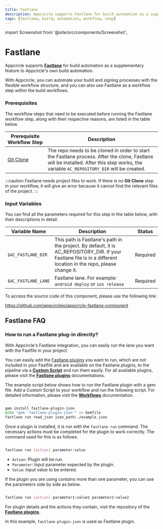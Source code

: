 ```yaml
---
title: Fastlane
description: Appcircle supports Fastlane for build automation as a supplementary feature to Appcircle's own build automation.
tags: [fastlane, build, automation, workflow, step]
---
```


import Screenshot from '@site/src/components/Screenshot';

# Fastlane

Appcircle supports [**Fastlane**](https://fastlane.tools/) for build automation as a supplementary feature to Appcircle's own build automation.

With Appcircle, you can automate your build and signing processes with the flexible workflow structure, and you can also use Fastlane as a workflow step within the build workflows.

### Prerequisites

The workflow steps that need to be executed before running the Fastlane workflow step, along with their respective reasons, are listed in the table below.

| Prerequisite Workflow Step                      | Description                                     |
|-------------------------------------------------|-------------------------------------------------|
| [Git Clone](/workflows/common-workflow-steps/git-clone) | The repo needs to be cloned in order to start the Fastlane process. After the clone, Fastlane will be installed. After this step works, the variable `AC_REPOSITORY_DIR` will be created. |


<Screenshot url='https://cdn.appcircle.io/docs/assets/BE3049-fastlaneOrder.png' />

:::caution
Fastlane needs project files to work. If there is no **Git Clone** step in your workflow, it will give an error because it cannot find the relevant files of the project.
:::

### Input Variables

You can find all the parameters required for this step in the table below, with their descriptions in detail.

<Screenshot url='https://cdn.appcircle.io/docs/assets/BE3049-fastlaneInput.png' />

| Variable Name                            | Description                         | Status           |
|-------------------------------|------------------------------------------------|------------------|
| `$AC_FASTLANE_DIR`            | This path is Fastlane's path in the project. By default, it is AC_REPOSITORY_DIR. If your Fastlane file is in a different location in the repo, please change it. | Required |
| `$AC_FASTLANE_LANE`           | Fastlane lane. For example: `android deploy` or `ios release` | Required |


To access the source code of this component, please use the following link:

https://github.com/appcircleio/appcircle-fastlane-component


## Fastlane FAQ

### How to run a Fastlane plug-in directly? 

With Appcircle's Fastlane integration, you can easily run the lane you want with the Fastfile in your project. 

You can easily add the [Fastlane plugins](https://rubygems.org/search?query=fastlane-plugin-) you want to run, which are not included in your Fastfile and are available on the Fastlane plugins, to the pipeline via a [**Custom Script**](/workflows/common-workflow-steps/custom-script) and run them easily. For all available plugins, please visit the [**Fastlane plugins**](https://docs.fastlane.tools/plugins/available-plugins/) documentations.

The example script below shows how to run the Fastlane plugin with a gem file. Add a Custom Script to your workflow and run the following script. For detailed information, please visit the [**Workflows**](/workflows) documentation. 


```bash

gem install fastlane-plugin-json
echo "gem 'fastlane-plugin-json'" >> Gemfile
fastlane run read_json json_path:./example.json

```

Once a plugin is installed, it is run with the `fastlane run` command. The necessary actions must be completed for the plugin to work correctly. The command used for this is as follows.

```bash

fastlane run [action] parameter:value

```

- `Action`: Plugin will be run.
- `Parameter`: Input parameter expected by the plugin.
- `Value`: Input value to be entered.

If the plugin you are using contains more than one parameter, you can use the parameters side by side as below.

```bash

fastlane run [action] parameter1:value1 parameter2:value2

```

For plugin details and the actions they contain, visit the repository of the [**Fastlane plugins**](https://docs.fastlane.tools/plugins/available-plugins/).


In this example, `fastlane-plugin-json` is used as Fastlane plugin.